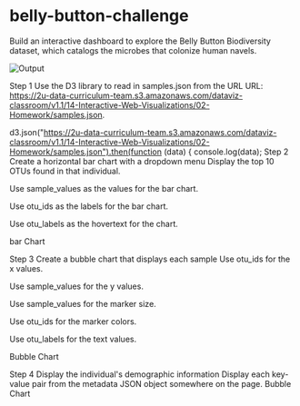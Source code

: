 # belly-button-challenge
Build an interactive dashboard to explore the Belly Button Biodiversity dataset, which catalogs the microbes that colonize human navels.

![Output](https://github.com/megharani833/belly-button-challenge/assets/142357859/f1b8741b-ee8b-494b-8e6c-aefb1ef3a014)

Step 1 Use the D3 library to read in samples.json from the URL
URL: https://2u-data-curriculum-team.s3.amazonaws.com/dataviz-classroom/v1.1/14-Interactive-Web-Visualizations/02-Homework/samples.json.

d3.json("https://2u-data-curriculum-team.s3.amazonaws.com/dataviz-classroom/v1.1/14-Interactive-Web-Visualizations/02-Homework/samples.json").then(function (data) {
    console.log(data);
Step 2 Create a horizontal bar chart with a dropdown menu
Display the top 10 OTUs found in that individual.

Use sample_values as the values for the bar chart.

Use otu_ids as the labels for the bar chart.

Use otu_labels as the hovertext for the chart.

bar Chart

Step 3 Create a bubble chart that displays each sample
Use otu_ids for the x values.

Use sample_values for the y values.

Use sample_values for the marker size.

Use otu_ids for the marker colors.

Use otu_labels for the text values.

Bubble Chart

Step 4 Display the individual's demographic information
Display each key-value pair from the metadata JSON object somewhere on the page.
Bubble Chart
